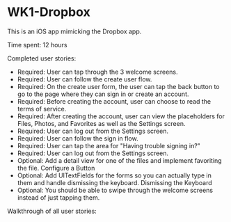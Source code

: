 # WK1-Dropbox

This is an iOS app mimicking the Dropbox app.

Time spent: 12 hours

Completed user stories:
- Required: User can tap through the 3 welcome screens.
- Required: User can follow the create user flow.
- Required: On the create user form, the user can tap the back button to go to the page where they can sign in or create an account.
- Required: Before creating the account, user can choose to read the terms of service.
- Required: After creating the account, user can view the placeholders for Files, Photos, and Favorites as well as the Settings screen.
- Required: User can log out from the Settings screen.
- Required: User can follow the sign in flow.
- Required: User can tap the area for "Having trouble signing in?"
- Required: User can log out from the Settings screen.
- Optional: Add a detail view for one of the files and implement favoriting the file. Configure a Button
- Optional: Add UITextFields for the forms so you can actually type in them and handle dismissing the keyboard. Dismissing the Keyboard
- Optional: You should be able to swipe through the welcome screens instead of just tapping them.


Walkthrough of all user stories: